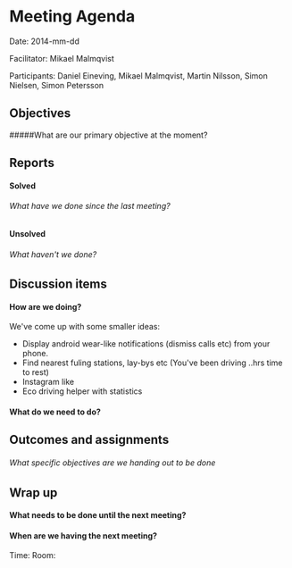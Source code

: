 # Meeting Agenda

Date: 2014-mm-dd

Facilitator: Mikael Malmqvist

Participants: Daniel Eineving, Mikael Malmqvist, Martin Nilsson, Simon Nielsen, Simon Petersson

## Objectives
#####What are our primary objective at the moment?

## Reports
#### Solved
###### What have we done since the last meeting?


#### Unsolved

###### What haven't we done?

## Discussion items

#### How are we doing?
We've come up with some smaller ideas:

* Display android wear-like notifications (dismiss calls etc) from your phone.
* Find nearest fuling stations, lay-bys etc (You've been driving ..hrs time to rest)
* Instagram like
* Eco driving helper with statistics

#### What do we need to do?


## Outcomes and assignments

###### What specific objectives are we handing out to be done




## Wrap up 

#### What needs to be done until the next meeting?

#### When are we having the next meeting?
Time: 
Room: 